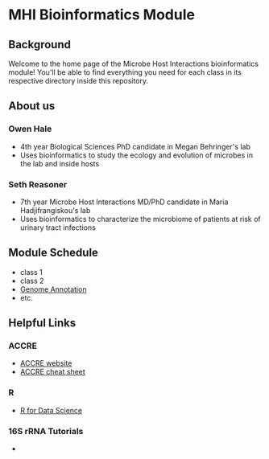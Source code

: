 # MHI Bioinformatics Module
## Background
Welcome to the home page of the Microbe Host Interactions bioinformatics module! You'll be able to find everything you need for each class in its respective directory inside this repository.

## About us
### Owen Hale
 - 4th year Biological Sciences PhD candidate in Megan Behringer's lab
 - Uses bioinformatics to study the ecology and evolution of microbes in the lab and inside hosts

### Seth Reasoner
 - 7th year Microbe Host Interactions MD/PhD candidate in Maria Hadjifrangiskou's lab
 - Uses bioinformatics to characterize the microbiome of patients at risk of urinary tract infections

## Module Schedule
 - class 1
 - class 2
 - [Genome Annotation](https://github.com/owenfhale/bioinfo_class/tree/main/genome_annotation)
 - etc.

## Helpful Links
### ACCRE
 - [ACCRE website](https://www.vanderbilt.edu/accre/)
 - [ACCRE cheat sheet](https://cdn.vanderbilt.edu/vu-URL/wp-content/uploads/sites/157/2018/02/19214952/ACCRE-Cheat-Sheet-March-2019.pdf)
### R
 - [R for Data Science](https://r4ds.hadley.nz/)
   
### 16S rRNA Tutorials
 -
